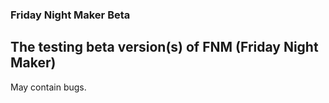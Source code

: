 ### Friday Night Maker Beta
The testing beta version(s) of FNM (Friday Night Maker)
-----------------
May contain bugs.
